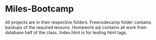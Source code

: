 # Miles-Bootcamp

All projects are in their respective folders. Freecodecamp folder contains backups of the required lessons. Homework.sql contains all work from database half of the class. Index.html is for testing html tags.
